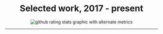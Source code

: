 <h1 align=center>Selected work, 2017 - present</h1>


<p align=center>
  <img align=center alt="github rating stats graphic with alternate metrics" src="https://github-readme-stats.vercel.app/api?username=crisdosyago&show_icons=true&theme=blueberry&hide_border=true&count_private=true">
</p>

<hr>

